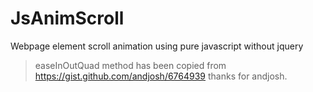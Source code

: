 # JsAnimScroll
Webpage element scroll animation using pure javascript without jquery 
> easeInOutQuad method has been copied from https://gist.github.com/andjosh/6764939
> thanks for andjosh.
